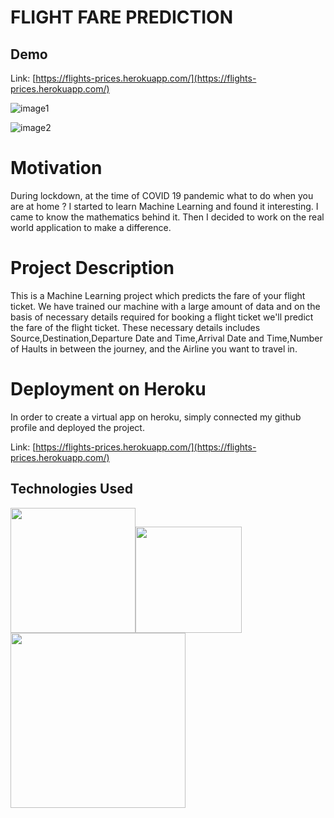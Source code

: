 # FLIGHT FARE PREDICTION

## Demo
Link: [https://flights-prices.herokuapp.com/](https://flights-prices.herokuapp.com/)

![image1](https://user-images.githubusercontent.com/78398995/117526529-7593f580-afe3-11eb-9900-4d61415f76b0.JPG)

![image2](https://user-images.githubusercontent.com/78398995/117526531-7dec3080-afe3-11eb-845c-850315171fd1.JPG)

# Motivation
During lockdown, at the time of COVID 19 pandemic what to do when you are at home ? 
I started to learn Machine Learning and found it interesting. I came to know the mathematics behind it. Then I decided to work on the real world application to make a difference.

# Project Description
This is a Machine Learning project which predicts the fare of your flight ticket. We have trained our machine with a large amount of data and on the basis of necessary details required for booking a flight ticket we'll predict the fare of the flight ticket.
These necessary details includes Source,Destination,Departure Date and Time,Arrival Date and Time,Number of Haults in between the journey, and the Airline you want to travel in.

# Deployment on Heroku
In order to create a virtual app on heroku, simply connected my github profile and deployed the project.

Link: [https://flights-prices.herokuapp.com/](https://flights-prices.herokuapp.com/)

## Technologies Used
 [<img target="_blank" src="https://scikit-learn.org/stable/_static/scikit-learn-logo-small.png" width=200>](https://scikit-learn.org/stable/)[<img target="_blank" src="https://flask.palletsprojects.com/en/1.1.x/_images/flask-logo.png" width=170>](https://flask.palletsprojects.com/en/1.1.x/)[<img target="_blank" src="https://number1.co.za/wp-content/uploads/2017/10/gunicorn_logo-300x85.png" width=280>](https://gunicorn.org)
